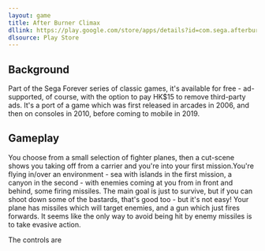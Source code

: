 ```yaml
---
layout: game
title: After Burner Climax
dllink: https://play.google.com/store/apps/details?id=com.sega.afterburnerclimax
dlsource: Play Store
---
```

Background
----------
Part of the Sega Forever series of classic games, it's available for free - ad-supported, of course, with the option to pay HK$15 to remove third-party ads. It's a port of a game which was first released in arcades in 2006, and then on consoles in 2010, before coming to mobile in 2019.

Gameplay
--------
You choose from a small selection of fighter planes, then a cut-scene shows you taking off from a carrier and you're into your first mission.You're flying in/over an environment - sea with islands in the first mission, a canyon in the second - with enemies coming at you from in front and behind, some firing missiles. The main goal is just to survive, but if you can shoot down some of the bastards, that's good too - but it's not easy! Your plane has missiles which will target enemies, and a gun which just fires forwards. It seems like the only way to avoid being hit by enemy missiles is to take evasive action.

The controls are
